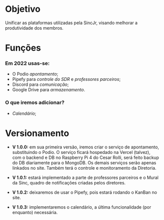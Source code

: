 
# Objetivo
Unificar as plataformas utilizadas pela SincJr, visando melhorar a produtividade dos membros.

# Funções
### Em 2022 usas-se:
- O Podio _apontamento_;
- Pipefy para _controle do SDR_ e _professores parceiros_;
- Discord para _comunicação_;
- Google Drive para _armazenamento_.

### O que iremos adicionar?
- _Calendário_;

# Versionamento
- __V 1.0.0:__ em sua primeira versão, iremos criar o serviço de apontamento, substituindo o Podio. O serviço ficará hospedado na Vercel (talvez), com o backend e DB no Raspberry Pi 4 do Cesar Rolli, será feito backup do DB diariamente para o MongoDB. Os demais serviços serão apenas linkados no site. Também terá o controle e monitoramento da Diretoria.

- __V 1.0.1:__ estará implementado a parte de professores parceiros e o Mural da Sinc, quadro de notificações criadas pelos diretores.

- __V 1.0.2:__ deixaremos de usar o Pipefy, pois estará rodando o KanBan no site.

- __V 1.0.3:__ implementaremos o calendário, a última funcionalidade (por enquanto) necessária.